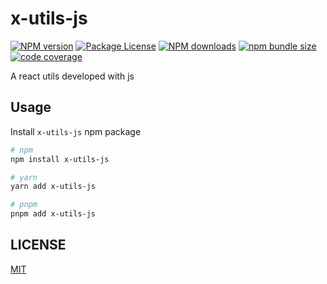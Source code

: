 # x-utils-js

[![NPM version](https://img.shields.io/npm/v/x-utils-js.svg?style=flat)](https://npmjs.org/package/x-utils-js)
[![Package License](https://img.shields.io/npm/l/x-utils-js.svg?style=flat)](https://npmjs.org/package/x-utils-js)
[![NPM downloads](https://img.shields.io/npm/dm/x-utils-js.svg?style=flat)](https://npmjs.org/package/x-utils-js)
[![npm bundle size](https://img.shields.io/bundlephobia/minzip/x-utils-js.svg?style=flat)](https://npmjs.org/package/x-utils-js)
[![code coverage](https://img.shields.io/coveralls/mzabriskie/x-utils-js.svg?style=flat-square)](https://coveralls.io/r/mzabriskie/x-utils-js)

A react utils developed with js

## Usage

Install `x-utils-js` npm package

```sh
# npm
npm install x-utils-js

# yarn
yarn add x-utils-js

# pnpm
pnpm add x-utils-js
```

## LICENSE

[MIT](./LICENSE)
